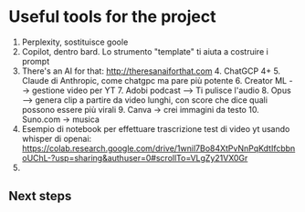 # Useful tools for the project

1. Perplexity, sostituisce goole
2. Copilot, dentro bard. Lo strumento "template"  ti aiuta a costruire i prompt
3. There's an AI for that: http://theresanaiforthat.com
   4. ChatGCP 4+
   5. Claude di Anthropic, come chatgpc ma pare più potente
   6. Creator ML --> gestione video per YT
   7. Adobi podcast --> Ti pulisce l'audio
   8. Opus --> genera clip a partire da video lunghi, con score che dice quali possono essere più virali
   9. Canva ->  crei immagini da testo
   10. Suno.com -> musica
6. Esempio di notebook per effettuare trascrizione test di video yt usando whisper di openai: https://colab.research.google.com/drive/1wnil7Bo84XtPvNnPqKdtIfcbbnoUChL-?usp=sharing&authuser=0#scrollTo=VLgZy21VX0Gr
7. 


## Next steps
